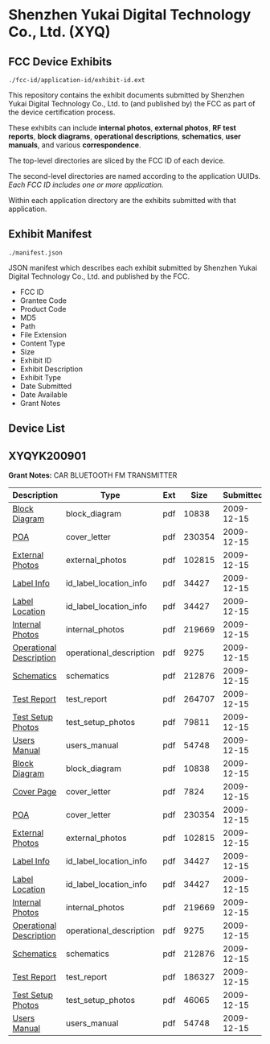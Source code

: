 # Shenzhen Yukai Digital Technology Co., Ltd. (XYQ)
## FCC Device Exhibits

```
./fcc-id/application-id/exhibit-id.ext
```

This repository contains the exhibit documents submitted by Shenzhen Yukai Digital Technology Co., Ltd. to (and published by) the FCC as part of the device certification process.

These exhibits can include **internal photos**, **external photos**, **RF test reports**, **block diagrams**, **operational descriptions**, **schematics**, **user manuals**, and various **correspondence**.

The top-level directories are sliced by the FCC ID of each device.

The second-level directories are named according to the application UUIDs. *Each FCC ID includes one or more application.*

Within each application directory are the exhibits submitted with that application. 

## Exhibit Manifest

```
./manifest.json
```

JSON manifest which describes each exhibit submitted by Shenzhen Yukai Digital Technology Co., Ltd. and published by the FCC.

- FCC ID
- Grantee Code
- Product Code
- MD5
- Path
- File Extension
- Content Type
- Size
- Exhibit ID
- Exhibit Description
- Exhibit Type
- Date Submitted
- Date Available
- Grant Notes

## Device List
## XYQYK200901
**Grant Notes:** CAR BLUETOOTH FM TRANSMITTER

| Description | Type | Ext | Size | Submitted | Available |
| ----------- | ---- | --- | ---- | --------- | --------- |
| [Block Diagram](XYQYK200901/d74f5f2e3e1e229892aca0eda58087ac/1213548.pdf) | block_diagram | pdf | 10838 | 2009-12-15 | 2009-12-15 |
| [POA](XYQYK200901/d74f5f2e3e1e229892aca0eda58087ac/1213554.pdf) | cover_letter | pdf | 230354 | 2009-12-15 | 2009-12-15 |
| [External Photos](XYQYK200901/d74f5f2e3e1e229892aca0eda58087ac/1213549.pdf) | external_photos | pdf | 102815 | 2009-12-15 | 2009-12-15 |
| [Label Info](XYQYK200901/d74f5f2e3e1e229892aca0eda58087ac/1213552.pdf) | id_label_location_info | pdf | 34427 | 2009-12-15 | 2009-12-15 |
| [Label Location](XYQYK200901/d74f5f2e3e1e229892aca0eda58087ac/1213552.pdf) | id_label_location_info | pdf | 34427 | 2009-12-15 | 2009-12-15 |
| [Internal Photos](XYQYK200901/d74f5f2e3e1e229892aca0eda58087ac/1213550.pdf) | internal_photos | pdf | 219669 | 2009-12-15 | 2009-12-15 |
| [Operational Description](XYQYK200901/d74f5f2e3e1e229892aca0eda58087ac/1213553.pdf) | operational_description | pdf | 9275 | 2009-12-15 | 2009-12-15 |
| [Schematics](XYQYK200901/d74f5f2e3e1e229892aca0eda58087ac/1213555.pdf) | schematics | pdf | 212876 | 2009-12-15 | 2009-12-15 |
| [Test Report](XYQYK200901/d74f5f2e3e1e229892aca0eda58087ac/1213575.pdf) | test_report | pdf | 264707 | 2009-12-15 | 2009-12-15 |
| [Test Setup Photos](XYQYK200901/d74f5f2e3e1e229892aca0eda58087ac/1213576.pdf) | test_setup_photos | pdf | 79811 | 2009-12-15 | 2009-12-15 |
| [Users Manual](XYQYK200901/d74f5f2e3e1e229892aca0eda58087ac/1213547.pdf) | users_manual | pdf | 54748 | 2009-12-15 | 2009-12-15 |
| [Block Diagram](XYQYK200901/b3621fb5d011dd13859e96d8d7ab94f4/1213548.pdf) | block_diagram | pdf | 10838 | 2009-12-15 | 2009-12-15 |
| [Cover Page](XYQYK200901/b3621fb5d011dd13859e96d8d7ab94f4/1213544.pdf) | cover_letter | pdf | 7824 | 2009-12-15 | 2009-12-15 |
| [POA](XYQYK200901/b3621fb5d011dd13859e96d8d7ab94f4/1213554.pdf) | cover_letter | pdf | 230354 | 2009-12-15 | 2009-12-15 |
| [External Photos](XYQYK200901/b3621fb5d011dd13859e96d8d7ab94f4/1213549.pdf) | external_photos | pdf | 102815 | 2009-12-15 | 2009-12-15 |
| [Label Info](XYQYK200901/b3621fb5d011dd13859e96d8d7ab94f4/1213552.pdf) | id_label_location_info | pdf | 34427 | 2009-12-15 | 2009-12-15 |
| [Label Location](XYQYK200901/b3621fb5d011dd13859e96d8d7ab94f4/1213552.pdf) | id_label_location_info | pdf | 34427 | 2009-12-15 | 2009-12-15 |
| [Internal Photos](XYQYK200901/b3621fb5d011dd13859e96d8d7ab94f4/1213550.pdf) | internal_photos | pdf | 219669 | 2009-12-15 | 2009-12-15 |
| [Operational Description](XYQYK200901/b3621fb5d011dd13859e96d8d7ab94f4/1213553.pdf) | operational_description | pdf | 9275 | 2009-12-15 | 2009-12-15 |
| [Schematics](XYQYK200901/b3621fb5d011dd13859e96d8d7ab94f4/1213555.pdf) | schematics | pdf | 212876 | 2009-12-15 | 2009-12-15 |
| [Test Report](XYQYK200901/b3621fb5d011dd13859e96d8d7ab94f4/1213545.pdf) | test_report | pdf | 186327 | 2009-12-15 | 2009-12-15 |
| [Test Setup Photos](XYQYK200901/b3621fb5d011dd13859e96d8d7ab94f4/1213546.pdf) | test_setup_photos | pdf | 46065 | 2009-12-15 | 2009-12-15 |
| [Users Manual](XYQYK200901/b3621fb5d011dd13859e96d8d7ab94f4/1213547.pdf) | users_manual | pdf | 54748 | 2009-12-15 | 2009-12-15 |

